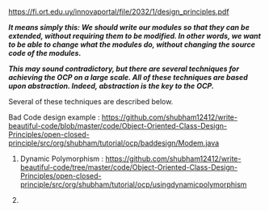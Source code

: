 https://fi.ort.edu.uy/innovaportal/file/2032/1/design_principles.pdf

***It means simply this: We should write our modules so that they can be extended, without requiring them to be modified. In other words, we want to be able to change what the modules do, without changing the source code of the modules.***

***This may sound contradictory, but there are several techniques for achieving the OCP on a large scale. All of these techniques are based upon abstraction. Indeed, abstraction is the key to the OCP.*** 

Several of these techniques are described below.

Bad Code design example :
https://github.com/shubham12412/write-beautiful-code/blob/master/code/Object-Oriented-Class-Design-Principles/open-closed-principle/src/org/shubham/tutorial/ocp/baddesign/Modem.java


1) Dynamic Polymorphism : 
https://github.com/shubham12412/write-beautiful-code/tree/master/code/Object-Oriented-Class-Design-Principles/open-closed-principle/src/org/shubham/tutorial/ocp/usingdynamicpolymorphism


2) 

